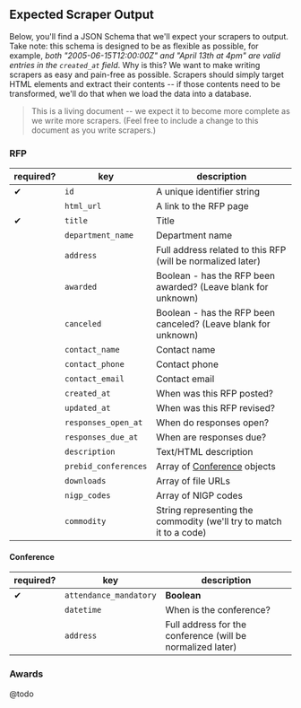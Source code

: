 ## Expected Scraper Output
Below, you'll find a JSON Schema that we'll expect your scrapers to output. Take note: this schema is designed to be as flexible as possible, for example, *both "2005-06-15T12:00:00Z" and "April 13th at 4pm" are valid entries in the `created_at` field*. Why is this? We want to make writing scrapers as easy and pain-free as possible. Scrapers should simply target HTML elements and extract their contents -- if those contents need to be transformed, we'll do that when we load the data into a database.

> This is a living document -- we expect it to become more complete as we write more scrapers. (Feel free to include a change to this document as you write scrapers.)

### RFP

| required? | key | description |
| --- | --- | --- |
| ✔ | `id` | A unique identifier string |
|   | `html_url` | A link to the RFP page |
| ✔ | `title` | Title |
|   | `department_name`| Department name |
|   | `address`| Full address related to this RFP (will be normalized later) |
|   | `awarded` | Boolean - has the RFP been awarded? (Leave blank for unknown) |
|   | `canceled` | Boolean - has the RFP been canceled? (Leave blank for unknown) |
|   | `contact_name` | Contact name |
|   | `contact_phone` | Contact phone |
|   | `contact_email` | Contact email |
|   | `created_at` | When was this RFP posted? |
|   | `updated_at` | When was this RFP revised? |
|   | `responses_open_at` | When do responses open? |
|   | `responses_due_at` | When are responses due? |
|   | `description` | Text/HTML description |
|   | `prebid_conferences` | Array of [Conference](https://github.com/dobtco/openrfps/blob/master/OUTPUT.md#conference) objects |
|   | `downloads` | Array of file URLs |
|   | `nigp_codes` | Array of NIGP codes |
|   | `commodity` | String representing the commodity (we'll try to match it to a code) |


#### Conference
| required? | key | description |
| --- | --- | --- |
| ✔ | `attendance_mandatory` | **Boolean** |
|   | `datetime` | When is the conference? |
|   | `address` | Full address for the conference (will be normalized later) |


### Awards
@todo
